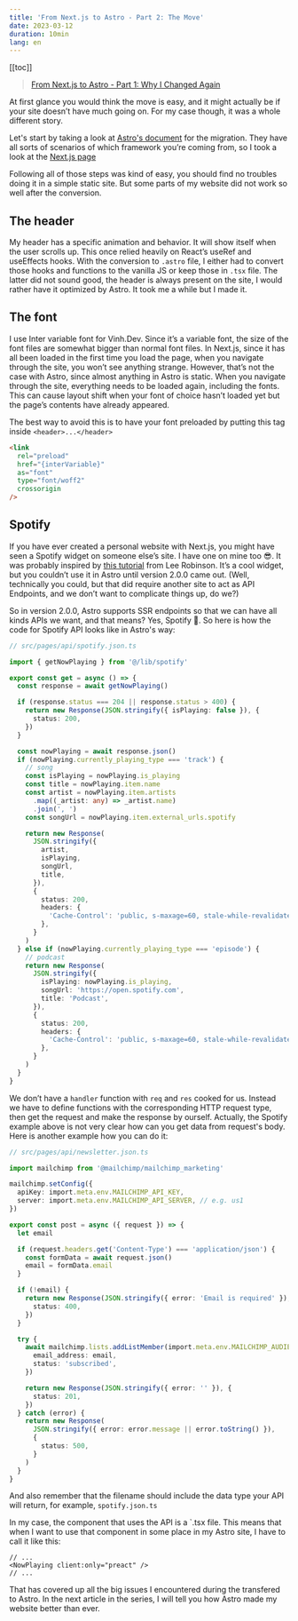 ```yaml
---
title: 'From Next.js to Astro - Part 2: The Move'
date: 2023-03-12
duration: 10min
lang: en
---
```


[[toc]]

> [From Next.js to Astro - Part 1: Why I Changed Again](/articles/from-nextjs-to-astro/part-1-why-i-changed-again)

At first glance you would think the move is easy, and it might actually be if your site doesn’t have much going on. For my case though, it was a whole different story.

Let's start by taking a look at [Astro's document](https://docs.astro.build/en/guides/migrate-to-astro/) for the migration. They have all sorts of scenarios of which framework you’re coming from, so I took a look at the [Next.js page](https://docs.astro.build/en/guides/migrate-to-astro/from-nextjs/)

Following all of those steps was kind of easy, you should find no troubles doing it in a simple static site. But some parts of my website did not work so well after the conversion.

## The header

My header has a specific animation and behavior. It will show itself when the user scrolls up. This once relied heavily on React’s useRef and useEffects hooks. With the conversion to `.astro` file, I either had to convert those hooks and functions to the vanilla JS or keep those in `.tsx` file. The latter did not sound good, the header is always present on the site, I would rather have it optimized by Astro. It took me a while but I made it.

## The font

I use Inter variable font for Vinh.Dev. Since it’s a variable font, the size of the font files are somewhat bigger than normal font files. In Next.js, since it has all been loaded in the first time you load the page, when you navigate through the site, you won’t see anything strange. However, that’s not the case with Astro, since almost anything in Astro is static. When you navigate through the site, everything needs to be loaded again, including the fonts. This can cause layout shift when your font of choice hasn’t loaded yet but the page’s contents have already appeared.

The best way to avoid this is to have your font preloaded by putting this tag inside `<header>...</header>`

```html
<link
  rel="preload"
  href="{interVariable}"
  as="font"
  type="font/woff2"
  crossorigin
/>
```

## Spotify

If you have ever created a personal website with Next.js, you might have seen a Spotify widget on someone else’s site. I have one on mine too 😎. It was probably inspired by [this tutorial](https://leerob.io/blog/spotify-api-nextjs) from Lee Robinson. It’s a cool widget, but you couldn’t use it in Astro until version 2.0.0 came out. (Well, technically you could, but that did require another site to act as API Endpoints, and we don’t want to complicate things up, do we?)

So in version 2.0.0, Astro supports SSR endpoints so that we can have all kinds APIs we want, and that means? Yes, Spotify 🎉. So here is how the code for Spotify API looks like in Astro's way:

```ts
// src/pages/api/spotify.json.ts

import { getNowPlaying } from '@/lib/spotify'

export const get = async () => {
  const response = await getNowPlaying()

  if (response.status === 204 || response.status > 400) {
    return new Response(JSON.stringify({ isPlaying: false }), {
      status: 200,
    })
  }

  const nowPlaying = await response.json()
  if (nowPlaying.currently_playing_type === 'track') {
    // song
    const isPlaying = nowPlaying.is_playing
    const title = nowPlaying.item.name
    const artist = nowPlaying.item.artists
      .map((_artist: any) => _artist.name)
      .join(', ')
    const songUrl = nowPlaying.item.external_urls.spotify

    return new Response(
      JSON.stringify({
        artist,
        isPlaying,
        songUrl,
        title,
      }),
      {
        status: 200,
        headers: {
          'Cache-Control': 'public, s-maxage=60, stale-while-revalidate=30',
        },
      }
    )
  } else if (nowPlaying.currently_playing_type === 'episode') {
    // podcast
    return new Response(
      JSON.stringify({
        isPlaying: nowPlaying.is_playing,
        songUrl: 'https://open.spotify.com',
        title: 'Podcast',
      }),
      {
        status: 200,
        headers: {
          'Cache-Control': 'public, s-maxage=60, stale-while-revalidate=30',
        },
      }
    )
  }
}
```

We don’t have a `handler` function with `req` and `res` cooked for us. Instead we have to define functions with the corresponding HTTP request type, then get the request and make the response by ourself. Actually, the Spotify example above is not very clear how can you get data from request's body. Here is another example how you can do it:

```ts
// src/pages/api/newsletter.json.ts

import mailchimp from '@mailchimp/mailchimp_marketing'

mailchimp.setConfig({
  apiKey: import.meta.env.MAILCHIMP_API_KEY,
  server: import.meta.env.MAILCHIMP_API_SERVER, // e.g. us1
})

export const post = async ({ request }) => {
  let email

  if (request.headers.get('Content-Type') === 'application/json') {
    const formData = await request.json()
    email = formData.email
  }

  if (!email) {
    return new Response(JSON.stringify({ error: 'Email is required' }), {
      status: 400,
    })
  }

  try {
    await mailchimp.lists.addListMember(import.meta.env.MAILCHIMP_AUDIENCE_ID, {
      email_address: email,
      status: 'subscribed',
    })

    return new Response(JSON.stringify({ error: '' }), {
      status: 201,
    })
  } catch (error) {
    return new Response(
      JSON.stringify({ error: error.message || error.toString() }),
      {
        status: 500,
      }
    )
  }
}
```

And also remember that the filename should include the data type your API will return, for example, `spotify.json.ts`

In my case, the component that uses the API is a `.tsx file. This means that when I want to use that component in some place in my Astro site, I have to call it like this:

```tsx
// ...
<NowPlaying client:only="preact" />
// ...
```

That has covered up all the big issues I encountered during the transfered to Astro. In the next article in the series, I will tell you how Astro made my website better than ever.
